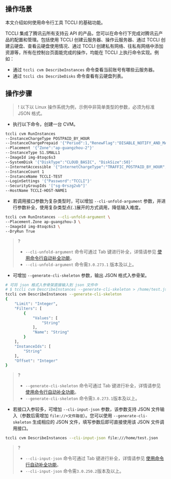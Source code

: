 

## 操作场景
本文介绍如何使用命令行工具 TCCLI 的基础功能。

TCCLI 集成了腾讯云所有支持云 API 的产品，您可以在命令行下完成对腾讯云产品的配置和管理。包括使用 TCCLI 创建云服务器、操作云服务器、通过 TCCLI 创建云硬盘、查看云硬盘使用情况、通过 TCCLI 创建私有网络、往私有网络中添加资源等，所有在控制台页面能完成的操作，均能在 TCCLI 上执行命令实现。例如：

* 通过 `tccli cvm DescribeInstances` 命令查看当前账号有哪些云服务器。
* 通过 `tccli cbs DescribeDisks` 命令查看有云硬盘列表。



## 操作步骤

>! 以下以 Linux 操作系统为例，示例中非简单类型的参数，必须为标准 JSON 格式。

- 执行以下命令，创建一台 CVM。
```bash
tccli cvm RunInstances
--InstanceChargeType POSTPAID_BY_HOUR
--InstanceChargePrepaid '{"Period":1,"RenewFlag":"DISABLE_NOTIFY_AND_MANUAL_RENEW"}'
--Placement '{"Zone":"ap-guangzhou-2"}'
--InstanceType S1.SMALL1
--ImageId img-8toqc6s3
--SystemDisk '{"DiskType":"CLOUD_BASIC", "DiskSize":50}'
--InternetAccessible '{"InternetChargeType":"TRAFFIC_POSTPAID_BY_HOUR","InternetMaxBandwidthOut":10,"PublicIpAssigned":true}' 
--InstanceCount 1
--InstanceName TCCLI-TEST
--LoginSettings '{"Password":"TCCLI"}'
--SecurityGroupIds '["sg-0rszg2vb"]'
--HostName TCCLI-HOST-NAME1
```
- 若调用接口参数为复杂类型时，可以增加 `--cli-unfold-argument` 参数，并进行参数补全，使用复杂类型点(`.`)展开的方式调用，降低输入难度。
```bash
tccli cvm RunInstances --cli-unfold-argument \
--Placement.Zone ap-guangzhou-3 \
--ImageId img-8toqc6s3 \
--DryRun True
```
>?
>- `--cli-unfold-argument` 命令可通过 Tab 键进行补全，详情请参见 [使用命令行自动补全功能](https://cloud.tencent.com/document/product/440/60834)。
>- `--cli-unfold-argument` 命令需`3.0.273.1` 版本及以上。
- 可增加 `--generate-cli-skeleton` 参数，输出 JSON 格式入参骨架。
```bash
# 可将 json 格式入参骨架直接输入到 json 文件中
# $ tccli cvm DescribeInstances --generate-cli-skeleton > /home/test.json
tccli cvm DescribeInstances --generate-cli-skeleton
{
    "Limit": "Integer", 
    "Filters": [
        {
            "Values": [
                "String"
            ], 
            "Name": "String"
        }
    ], 
    "InstanceIds": [
        "String"
    ], 
    "Offset": "Integer"
}
```
>?
>- `--generate-cli-skeleton` 命令可通过 Tab 键进行补全，详情请参见  [使用命令行自动补全功能](https://cloud.tencent.com/document/product/440/60834)。
>- `--generate-cli-skeleton` 命令需`3.0.273.1`版本及以上。
- 若接口入参较多，可增加 `--cli-input-json` 参数，该参数支持 JSON 文件输入（参数后需增加 `file://+文件路径`）。您可以使用 `--generate-cli-skeleton` 生成相应的 JSON 文件，填写参数后即可直接使用该 JSON 文件调用接口。
```bash
tccli cvm DescribeInstances --cli-input-json file:///home/test.json
```
>?
>- `--cli-input-json` 命令可通过 Tab 键进行补全，详情请参见 [使用命令行自动补全功能](https://cloud.tencent.com/document/product/440/60834)。
>- `--cli-input-json` 命令需`3.0.250.2`版本及以上。
